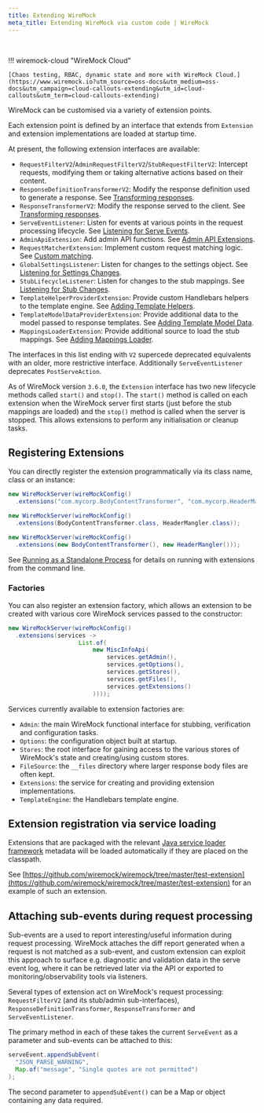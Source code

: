 ```yaml
---
title: Extending WireMock
meta_title: Extending WireMock via custom code | WireMock
---
```


<br>

!!! wiremock-cloud "WireMock Cloud"

    [Chaos testing, RBAC, dynamic state and more with WireMock Cloud.](https://www.wiremock.io?utm_source=oss-docs&utm_medium=oss-docs&utm_campaign=cloud-callouts-extending&utm_id=cloud-callouts&utm_term=cloud-callouts-extending)


WireMock can be customised via a variety of extension points.

Each extension point is defined by an interface that extends from `Extension` and extension implementations are loaded at startup time.

At present, the following extension interfaces are available:

* `RequestFilterV2`/`AdminRequestFilterV2`/`StubRequestFilterV2`: Intercept requests, modifying them or taking alternative actions based on their content.
* `ResponseDefinitionTransformerV2`: Modify the response definition used to generate a response. See [Transforming responses](../extensibility/transforming_responses.md).
* `ResponseTransformerV2`: Modify the response served to the client. See [Transforming responses](../extensibility/transforming_responses.md).
* `ServeEventListener`: Listen for events at various points in the request processing lifecycle. See [Listening for Serve Events](../extensibility/listening_for_serve_events.md).
* `AdminApiExtension`: Add admin API functions. See [Admin API Extensions](../extensibility/admin_api_extensions.md).
* `RequestMatcherExtension`: Implement custom request matching logic. See [Custom matching](../extensibility/custom_matching.md).
* `GlobalSettingsListener`: Listen for changes to the settings object. See [Listening for Settings Changes](../extensibility/listening_for_setting_changes.md).
* `StubLifecycleListener`: Listen for changes to the stub mappings. See [Listening for Stub Changes](../extensibility/listening_for_stub_changes.md).
* `TemplateHelperProviderExtension`: Provide custom Handlebars helpers to the template engine. See [Adding Template Helpers](../extensibility/adding_template_helpers.md).
* `TemplateModelDataProviderExtension`: Provide additional data to the model passed to response templates. See [Adding Template Model Data](../extensibility/adding_template_model_data.md).
* `MappingsLoaderExtension`: Provide additional source to load the stub mappings. See [Adding Mappings Loader](../extensibility/mapping_loader_extensions.md).

The interfaces in this list ending with `V2` supercede deprecated equivalents with an older, more restrictive interface. Additionally `ServeEventListener` deprecates `PostServeAction`.

As of WireMock version `3.6.0`, the `Extension` interface has two new lifecycle methods called `start()` and `stop()`. 
The `start()` method is called on each extension when the WireMock server first starts (just before the stub mappings 
are loaded) and the `stop()` method is called when the server is stopped. This allows extensions to perform any
initialisation or cleanup tasks.

## Registering Extensions

You can directly register the extension programmatically via its class name,
class or an instance:

```java
new WireMockServer(wireMockConfig()
  .extensions("com.mycorp.BodyContentTransformer", "com.mycorp.HeaderMangler"));

new WireMockServer(wireMockConfig()
  .extensions(BodyContentTransformer.class, HeaderMangler.class));

new WireMockServer(wireMockConfig()
  .extensions(new BodyContentTransformer(), new HeaderMangler()));
```

See [Running as a Standalone Process](../running_wiremock/running_as_a_standalone_process.md) for details on running with extensions from the command line.

### Factories

You can also register an extension factory, which allows an extension to be created with various core WireMock services passed to the constructor:

```java
new WireMockServer(wireMockConfig()
  .extensions(services ->
                    List.of(
                        new MiscInfoApi(
                            services.getAdmin(),
                            services.getOptions(),
                            services.getStores(),
                            services.getFiles(),
                            services.getExtensions()
                        ))));
```

Services currently available to extension factories are:
* `Admin`: the main WireMock functional interface for stubbing, verification and configuration tasks.
* `Options`: the configuration object built at startup.
* `Stores`: the root interface for gaining access to the various stores of WireMock's state and creating/using custom stores.
* `FileSource`: the `__files` directory where larger response body files are often kept.
* `Extensions`: the service for creating and providing extension implementations.
* `TemplateEngine`: the Handlebars template engine.

## Extension registration via service loading

Extensions that are packaged with the relevant [Java service loader framework](https://docs.oracle.com/javase/8/docs/api/java/util/ServiceLoader.html) metadata
will be loaded automatically if they are placed on the classpath.

See [https://github.com/wiremock/wiremock/tree/master/test-extension](https://github.com/wiremock/wiremock/tree/master/test-extension) for an example of such an extension.


## Attaching sub-events during request processing

Sub-events are a used to report interesting/useful information during request processing. WireMock attaches the diff report generated when a request is not matched as a sub-event, and custom extension can exploit this approach to surface e.g. diagnostic and validation data in the serve event log, where it can be retrieved later via the API or exported to monitoring/observability tools via listeners.


Several types of extension act on WireMock's request processing: `RequestFilterV2` (and its stub/admin sub-interfaces), `ResponseDefinitionTransformer`, `ResponseTransformer` and `ServeEventListener`.

The primary method in each of these takes the current `ServeEvent` as a parameter and sub-events can be attached to this:

```java
serveEvent.appendSubEvent(
  "JSON_PARSE_WARNING",
  Map.of("message", "Single quotes are not permitted")
);
```

The second parameter to `appendSubEvent()` can be a Map or object containing any data required.